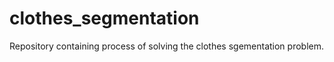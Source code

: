 # clothes_segmentation
Repository containing process of solving the clothes sgementation problem.  
